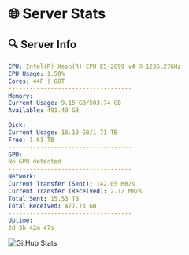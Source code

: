 # 🌐 Server Stats
## 🔍 Server Info
```yaml
CPU: Intel(R) Xeon(R) CPU E5-2699 v4 @ 1236.27GHz
CPU Usage: 1.50%
Cores: 44P | 88T
-----------------------------------
Memory:
Current Usage: 9.15 GB/503.74 GB
Available: 491.49 GB
-----------------------------------
Disk:
Current Usage: 16.10 GB/1.71 TB
Free: 1.61 TB
-----------------------------------
GPU:
No GPU detected
-----------------------------------
Network:
Current Transfer (Sent): 142.05 MB/s
Current Transfer (Received): 2.12 MB/s
Total Sent: 15.53 TB
Total Received: 477.73 GB
-----------------------------------
Uptime:
2d 3h 42m 47s
```
![GitHub Stats](https://img.shields.io/badge/Updated-2025-02-10_02:26:05-blue)